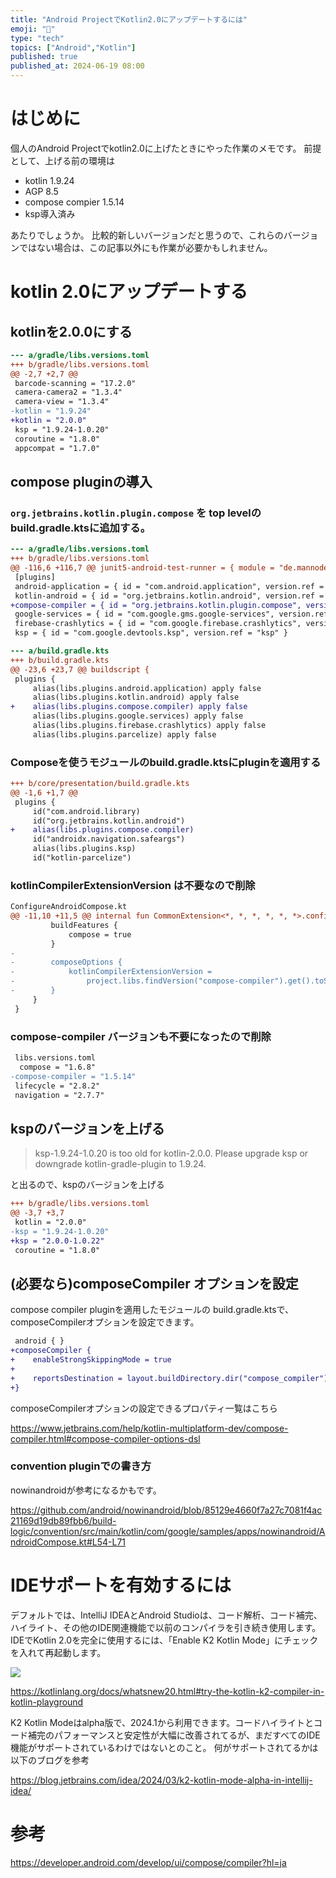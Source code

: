 ```yaml
---
title: "Android ProjectでKotlin2.0にアップデートするには"
emoji: "💨"
type: "tech"
topics: ["Android","Kotlin"]
published: true
published_at: 2024-06-19 08:00
---
```


# はじめに

個人のAndroid Projectでkotlin2.0に上げたときにやった作業のメモです。
前提として、上げる前の環境は
- kotlin 1.9.24
- AGP 8.5
- compose compier 1.5.14
- ksp導入済み

あたりでしょうか。
比較的新しいバージョンだと思うので、これらのバージョンではない場合は、この記事以外にも作業が必要かもしれません。


# kotlin 2.0にアップデートする


## kotlinを2.0.0にする

```diff toml
--- a/gradle/libs.versions.toml
+++ b/gradle/libs.versions.toml
@@ -2,7 +2,7 @@
 barcode-scanning = "17.2.0"
 camera-camera2 = "1.3.4"
 camera-view = "1.3.4"
-kotlin = "1.9.24"
+kotlin = "2.0.0"
 ksp = "1.9.24-1.0.20"
 coroutine = "1.8.0"
 appcompat = "1.7.0"
```

## compose pluginの導入
### `org.jetbrains.kotlin.plugin.compose` を top levelの build.gradle.ktsに追加する。


```diff toml
--- a/gradle/libs.versions.toml
+++ b/gradle/libs.versions.toml
@@ -116,6 +116,7 @@ junit5-android-test-runner = { module = "de.mannodermaus.junit5:android-test-run
 [plugins]
 android-application = { id = "com.android.application", version.ref = "agp" }
 kotlin-android = { id = "org.jetbrains.kotlin.android", version.ref = "kotlin" }
+compose-compiler = { id = "org.jetbrains.kotlin.plugin.compose", version.ref = "kotlin" }
 google-services = { id = "com.google.gms.google-services", version.ref = "google-services" }
 firebase-crashlytics = { id = "com.google.firebase.crashlytics", version.ref = "firebase" }
 ksp = { id = "com.google.devtools.ksp", version.ref = "ksp" }
```

```diff toml
--- a/build.gradle.kts
+++ b/build.gradle.kts
@@ -23,6 +23,7 @@ buildscript {
 plugins {
     alias(libs.plugins.android.application) apply false
     alias(libs.plugins.kotlin.android) apply false
+    alias(libs.plugins.compose.compiler) apply false
     alias(libs.plugins.google.services) apply false
     alias(libs.plugins.firebase.crashlytics) apply false
     alias(libs.plugins.parcelize) apply false
```
### Composeを使うモジュールのbuild.gradle.ktsにpluginを適用する

```diff toml
+++ b/core/presentation/build.gradle.kts
@@ -1,6 +1,7 @@
 plugins {
     id("com.android.library)
     id("org.jetbrains.kotlin.android")
+    alias(libs.plugins.compose.compiler)
     id("androidx.navigation.safeargs")
     alias(libs.plugins.ksp)
     id("kotlin-parcelize")
```


### kotlinCompilerExtensionVersion は不要なので削除

```diff kotlin
ConfigureAndroidCompose.kt
@@ -11,10 +11,5 @@ internal fun CommonExtension<*, *, *, *, *, *>.configureAndroidCompose(project:
         buildFeatures {
             compose = true
         }
-
-        composeOptions {
-            kotlinCompilerExtensionVersion =
-                project.libs.findVersion("compose-compiler").get().toString()
-        }
     }
 }
```

### compose-compiler バージョンも不要になったので削除

```diff toml
 libs.versions.toml
  compose = "1.6.8"
-compose-compiler = "1.5.14"
 lifecycle = "2.8.2"
 navigation = "2.7.7"
```

## kspのバージョンを上げる

> ksp-1.9.24-1.0.20 is too old for kotlin-2.0.0. Please upgrade ksp or downgrade kotlin-gradle-plugin to 1.9.24.

と出るので、kspのバージョンを上げる

```diff toml
+++ b/gradle/libs.versions.toml
@@ -3,7 +3,7 
 kotlin = "2.0.0"
-ksp = "1.9.24-1.0.20"
+ksp = "2.0.0-1.0.22"
 coroutine = "1.8.0"
```

## (必要なら)composeCompiler オプションを設定

compose compiler pluginを適用したモジュールの build.gradle.ktsで、composeCompilerオプションを設定できます。


```diff kotlin
 android { }
+composeCompiler {
+    enableStrongSkippingMode = true
+
+    reportsDestination = layout.buildDirectory.dir("compose_compiler")
+}
```


composeCompilerオプションの設定できるプロパティ一覧はこちら　

https://www.jetbrains.com/help/kotlin-multiplatform-dev/compose-compiler.html#compose-compiler-options-dsl

### convention pluginでの書き方

nowinandroidが参考になるかもです。

https://github.com/android/nowinandroid/blob/85129e4660f7a27c7081f4ac21169d19db89fbb6/build-logic/convention/src/main/kotlin/com/google/samples/apps/nowinandroid/AndroidCompose.kt#L54-L71

# IDEサポートを有効するには

デフォルトでは、IntelliJ IDEAとAndroid Studioは、コード解析、コード補完、ハイライト、その他のIDE関連機能で以前のコンパイラを引き続き使用します。
IDEでKotlin 2.0を完全に使用するには、「Enable K2 Kotlin Mode」にチェックを入れて再起動します。

![](https://storage.googleapis.com/zenn-user-upload/fd91d5682476-20240621.png)

https://kotlinlang.org/docs/whatsnew20.html#try-the-kotlin-k2-compiler-in-kotlin-playground


K2 Kotlin Modeはalpha版で、2024.1から利用できます。コードハイライトとコード補完のパフォーマンスと安定性が大幅に改善されてるが、まだすべてのIDE機能がサポートされているわけではないとのこと。
何がサポートされてるかは以下のブログを参考

https://blog.jetbrains.com/idea/2024/03/k2-kotlin-mode-alpha-in-intellij-idea/

# 参考

https://developer.android.com/develop/ui/compose/compiler?hl=ja
